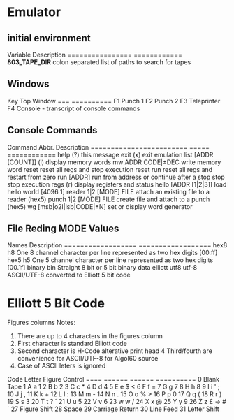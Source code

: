 # Emulator

## initial environment

Variable          Description
================  ============
**803_TAPE_DIR**  colon separated list of paths to search for tapes


## Windows

Key  Top Window
===  ==========
F1   Punch 1
F2   Punch 2
F3   Teleprinter
F4   Console - transcript of console commands

## Console Commands

Command                   Abbr.  Description
========================  =====  ============
help                      (?)    this message
exit                      (x)    exit emulation
list [ADDR [COUNT]]       (l)    display memory words
mw ADDR CODE|±DEC                write memory word
reset                            reset all regs and stop execution
reset run                        reset all regs and restart from zero
run [ADDR]                       run from address or continue after a stop
stop                             stop execution
regs                      (r)    display registers and status
hello [ADDR [1|2|3]]             load hello world [4096 1]
reader 1|2 [MODE] FILE           attach an existing file to a reader (hex5)
punch 1|2 [MODE] FILE            create file and attach to a punch (hex5)
wg [msb|o2l|lsb|CODE|±N]         set or display word generator


## File Reding MODE Values

Names               Description
==================  ==================
hex8 h8             One 8 channel character per line represented as two hex digits [00.ff]
hex5 h5             One 5 channel character per line represented as two hex digits [00.1f]
binary bin          Straight 8 bit or 5 bit binary data
elliott utf8 utf-8  ASCII/UTF-8 converted to Elliott 5 bit code


# Elliott 5 Bit Code

Figures columns Notes:
1. There are up to 4 characters in the figures column
2. First character is standard Elliott code
3. Second character is H-Code alterative print head
4  Third/fourth are convenience for ASCII/UTF-8 for Algol60 source
5. Case of ASCII leters is ignored

Code  Letter  Figure  Control
====  ======  ======  ==========
0                     Blank Tape
1     A a     1
2     B b     2
3     C c     *
4     D d     4
5     E e     $ <
6     F f     =
7     G g     7
8     H h     8
9     I i     '   ;
10    J j     ,
11    K k     +
12    L l     :
13    M m     -
14    N n     .
15    O o     % >
16    P p     0
17    Q q     (
18    R r     )
19    S s     3
20    T t     ?   ´
21    U u     5
22    V v     6
23    w w     /
24    X x     @
25    Y y     9
26    Z z     £ → # `
27                    Figure Shift
28                    Space
29                    Carriage Return
30                    Line Feed
31                    Letter Shift
